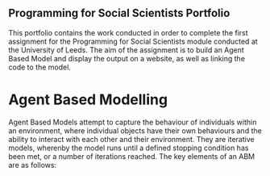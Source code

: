 ## Programming for Social Scientists Portfolio

This portfolio contains the work conducted in order to complete the first assignment for the Programming for Social Scientists module conducted at the University of Leeds. The aim of the assignment is to build an Agent Based Model and display the output on a website, as well as linking the code to the model. 

# Agent Based Modelling 

Agent Based Models attempt to capture the behaviour of individuals within an environment, where individual objects have their own behaviours and the ability to interact with each other and their environment. They are iterative models, wherenby the model runs until a defined stopping condition has been met, or a number of iterations reached. The key elements of an ABM are as follows:
